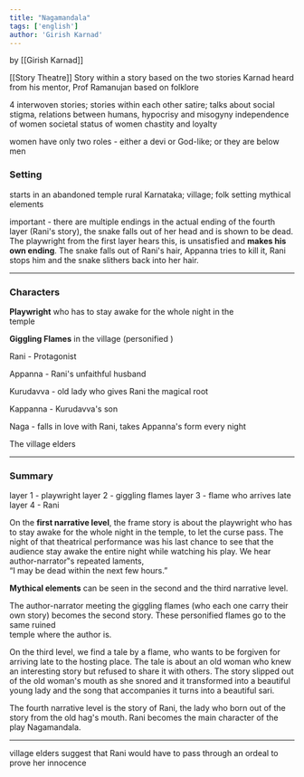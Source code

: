 ```yaml
---
title: "Nagamandala"
tags: ['english']
author: 'Girish Karnad'
---
```


by [[Girish Karnad]]

[[Story Theatre]]
Story within a story
based on the two stories Karnad heard from his mentor, Prof Ramanujan
based on folklore

4 interwoven stories; stories within each other
satire;
talks about social stigma, 
relations between humans, 
hypocrisy and misogyny 
independence of women
societal status of women
chastity and loyalty

women have only two roles - either a devi or God-like; or they are below men

### Setting
starts in an abandoned temple 
rural Karnataka; village; folk setting
mythical elements

important - there are multiple endings
in the actual ending of the fourth layer (Rani's story), the snake falls out of her head and is shown to be dead. The playwright from the first layer hears this, is unsatisfied and **makes his own ending**. The snake falls out of Rani's hair, Appanna tries to kill it, Rani stops him and the snake slithers back into her hair. 

---

### Characters

**Playwright** who has to stay awake for the whole night in the  
temple

**Giggling Flames** in the village (personified )

Rani - Protagonist

Appanna - Rani's unfaithful husband

Kurudavva - old lady who gives Rani the magical root

Kappanna - Kurudavva's son

Naga - falls in love with Rani, takes Appanna's form every night

The village elders

---

### Summary

layer 1 - playwright 
layer 2 - giggling flames
layer 3 - flame who arrives late
layer 4 - Rani 

On the **first narrative level**, the frame story is about the playwright who has to stay awake for the whole night in the temple, to let the curse pass. The night of that theatrical performance was his last chance to see that the audience stay awake the entire night while watching his play. We hear author-narrator‟s repeated laments,  
“I may be dead within the next few hours.”  

**Mythical elements** can be seen in the second and the third narrative level. 

The author-narrator meeting the giggling flames (who each one carry their own story) becomes the second story. These personified flames go to the same ruined  
temple where the author is.  

On the third level, we find a tale by a flame, who wants to be forgiven for arriving late to the hosting place. The tale is about an old woman who knew an interesting story but refused to share it with others.  The story slipped out of the old woman's mouth as she snored and it transformed into a beautiful young lady and the song that accompanies it turns into a beautiful sari.

The fourth narrative level is the story of Rani, the lady who born out of the story from the old hag's mouth. Rani becomes the main character of the play Nagamandala. 

--- 

village elders suggest that Rani would have to pass through an ordeal to prove her innocence 

